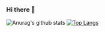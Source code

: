 ### Hi there 👋

![Anurag's github stats](https://github-readme-stats.vercel.app/api?username=yadnyesh&count_private=true&show_icons=true&theme=vue)
[![Top Langs](https://github-readme-stats.vercel.app/api/top-langs/?username=yadnyesh)](https://github.com/yadnyesh/github-readme-stats)

<!--
**yadnyesh/yadnyesh** is a ✨ _special_ ✨ repository because its `README.md` (this file) appears on your GitHub profile.

Here are some ideas to get you started:

- 🔭 I’m currently working on ...
- 🌱 I’m currently learning ...
- 👯 I’m looking to collaborate on ...
- 🤔 I’m looking for help with ...
- 💬 Ask me about ...
- 📫 How to reach me: ...
- 😄 Pronouns: ...
- ⚡ Fun fact: ...
-->
